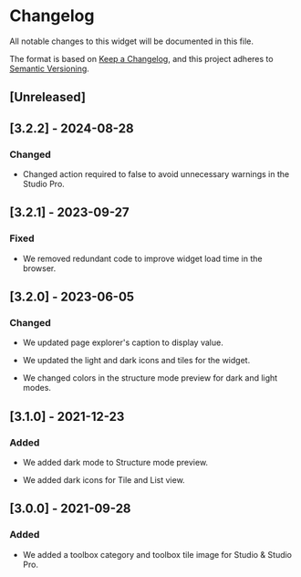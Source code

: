 # Changelog

All notable changes to this widget will be documented in this file.

The format is based on [Keep a Changelog](https://keepachangelog.com/en/1.0.0/), and this project adheres to [Semantic Versioning](https://semver.org/spec/v2.0.0.html).

## [Unreleased]

## [3.2.2] - 2024-08-28

### Changed

- Changed action required to false to avoid unnecessary warnings in the Studio Pro.

## [3.2.1] - 2023-09-27

### Fixed

- We removed redundant code to improve widget load time in the browser.

## [3.2.0] - 2023-06-05

### Changed

- We updated page explorer's caption to display value.

- We updated the light and dark icons and tiles for the widget.

- We changed colors in the structure mode preview for dark and light modes.

## [3.1.0] - 2021-12-23

### Added

- We added dark mode to Structure mode preview.

- We added dark icons for Tile and List view.

## [3.0.0] - 2021-09-28

### Added

- We added a toolbox category and toolbox tile image for Studio & Studio Pro.
